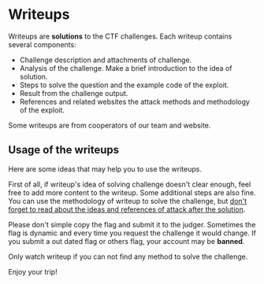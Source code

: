 # Writeups

Writeups are **solutions** to the CTF challenges. Each writeup contains several components: 

* Challenge description and attachments of challenge.
* Analysis of the challenge. Make a brief introduction to the idea of solution.
* Steps to solve the question and the example code of the exploit.
* Result from the challenge output.
* References and related websites the attack methods and methodology of the exploit.

Some writeups are from cooperators of our team and website.

## Usage of the writeups

Here are some ideas that may help you to use the writeups.

First of all, if writeup's idea of solving challenge doesn't clear enough, feel free to add more content to the writeup. Some additional steps are also fine. You can use the methodology of writeup to solve the challenge, but <u>don't forget to read about the ideas and references of attack after the solution</u>.

Please don't simple copy the flag and submit it to the judger. Sometimes the flag is dynamic and every time you request the challenge it would change. If you submit a out dated flag or others flag, your account may be **banned**.

Only watch writeup if you can not find any method to solve the challenge.

Enjoy your trip!